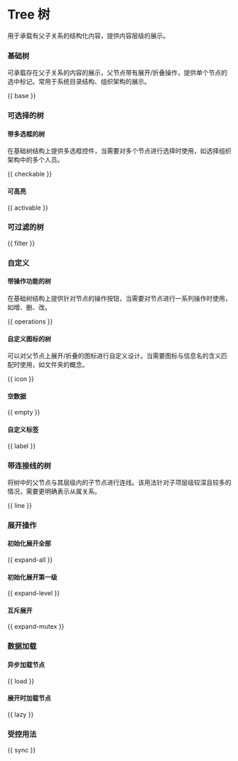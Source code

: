 # Tree 树

用于承载有父子关系的结构化内容，提供内容层级的展示。

### 基础树

可承载存在父子关系的内容的展示，父节点带有展开/折叠操作，提供单个节点的选中标记。常用于系统目录结构、组织架构的展示。

{{ base }}

### 可选择的树
#### 带多选框的树

在基础树结构上提供多选框控件，当需要对多个节点进行选择时使用，如选择组织架构中的多个人员。

{{ checkable }}

#### 可高亮

{{ activable }}

### 可过滤的树

{{ filter }}

### 自定义
#### 带操作功能的树

在基础树结构上提供针对节点的操作按钮，当需要对节点进行一系列操作时使用，如增、删、改。

{{ operations }}

#### 自定义图标的树

可以对父节点上展开/折叠的图标进行自定义设计。当需要图标与信息名的含义匹配时使用，如文件夹的概念。

{{ icon }}

#### 空数据

{{ empty }}

#### 自定义标签

{{ label }}

### 带连接线的树

将树中的父节点与其层级内的子节点进行连线。该用法针对子项层级较深且较多的情况，需要更明确表示从属关系。

{{ line }}

### 展开操作
#### 初始化展开全部

{{ expand-all }}

#### 初始化展开第一级

{{ expand-level }}


#### 互斥展开

{{ expand-mutex }}

<!-- ### 禁用状态

{{ disabled }} -->

### 数据加载
#### 异步加载节点

{{ load }}

#### 展开时加载节点

{{ lazy }}

<!-- ### 受控操作

{{ controlled }} -->

### 受控用法

{{ sync }}

<!-- ### 更新节点

{{ state }} -->
